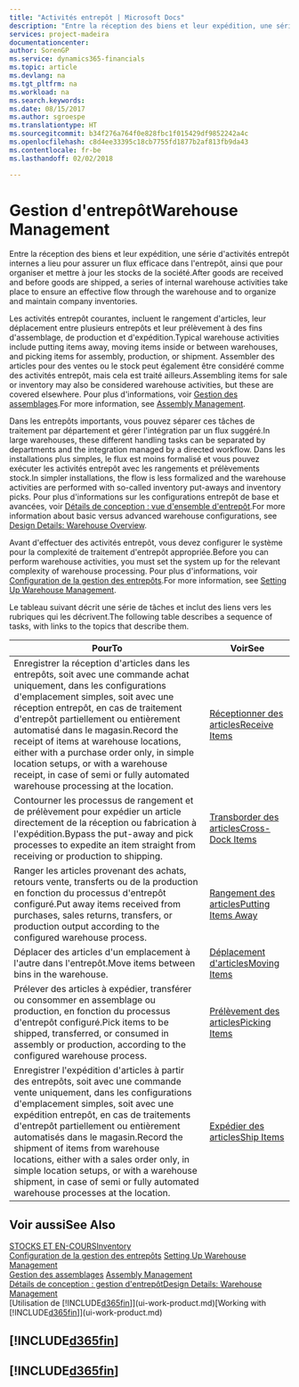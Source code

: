 ```yaml
---
title: "Activités entrepôt | Microsoft Docs"
description: "Entre la réception des biens et leur expédition, une série d'activités entrepôt internes a lieu pour assurer un flux efficace dans l'entrepôt, ainsi que pour organiser et mettre à jour les stocks de la société."
services: project-madeira
documentationcenter: 
author: SorenGP
ms.service: dynamics365-financials
ms.topic: article
ms.devlang: na
ms.tgt_pltfrm: na
ms.workload: na
ms.search.keywords: 
ms.date: 08/15/2017
ms.author: sgroespe
ms.translationtype: HT
ms.sourcegitcommit: b34f276a764f0e828fbc1f015429df9852242a4c
ms.openlocfilehash: c8d4ee33395c18cb7755fd1877b2af813fb9da43
ms.contentlocale: fr-be
ms.lasthandoff: 02/02/2018

---
```

# <a name="warehouse-management"></a><span data-ttu-id="c64cf-103">Gestion d'entrepôt</span><span class="sxs-lookup"><span data-stu-id="c64cf-103">Warehouse Management</span></span>
<span data-ttu-id="c64cf-104">Entre la réception des biens et leur expédition, une série d'activités entrepôt internes a lieu pour assurer un flux efficace dans l'entrepôt, ainsi que pour organiser et mettre à jour les stocks de la société.</span><span class="sxs-lookup"><span data-stu-id="c64cf-104">After goods are received and before goods are shipped, a series of internal warehouse activities take place to ensure an effective flow through the warehouse and to organize and maintain company inventories.</span></span>

<span data-ttu-id="c64cf-105">Les activités entrepôt courantes, incluent le rangement d'articles, leur déplacement entre plusieurs entrepôts et leur prélèvement à des fins d'assemblage, de production et d'expédition.</span><span class="sxs-lookup"><span data-stu-id="c64cf-105">Typical warehouse activities include putting items away, moving items inside or between warehouses, and picking items for assembly, production, or shipment.</span></span> <span data-ttu-id="c64cf-106">Assembler des articles pour des ventes ou le stock peut également être considéré comme des activités entrepôt, mais cela est traité ailleurs.</span><span class="sxs-lookup"><span data-stu-id="c64cf-106">Assembling items for sale or inventory may also be considered warehouse activities, but these are covered elsewhere.</span></span> <span data-ttu-id="c64cf-107">Pour plus d'informations, voir [Gestion des assemblages](assembly-assemble-items.md).</span><span class="sxs-lookup"><span data-stu-id="c64cf-107">For more information, see [Assembly Management](assembly-assemble-items.md).</span></span>  

<span data-ttu-id="c64cf-108">Dans les entrepôts importants, vous pouvez séparer ces tâches de traitement par département et gérer l'intégration par un flux suggéré.</span><span class="sxs-lookup"><span data-stu-id="c64cf-108">In large warehouses, these different handling tasks can be separated by departments and the integration managed by a directed workflow.</span></span> <span data-ttu-id="c64cf-109">Dans les installations plus simples, le flux est moins formalisé et vous pouvez exécuter les activités entrepôt avec les rangements et prélèvements stock.</span><span class="sxs-lookup"><span data-stu-id="c64cf-109">In simpler installations, the flow is less formalized and the warehouse activities are performed with so-called inventory put-aways and inventory picks.</span></span> <span data-ttu-id="c64cf-110">Pour plus d'informations sur les configurations entrepôt de base et avancées, voir [Détails de conception : vue d'ensemble d'entrepôt](design-details-warehouse-overview.md).</span><span class="sxs-lookup"><span data-stu-id="c64cf-110">For more information about basic versus advanced warehouse configurations, see [Design Details: Warehouse Overview](design-details-warehouse-overview.md).</span></span>

<span data-ttu-id="c64cf-111">Avant d'effectuer des activités entrepôt, vous devez configurer le système pour la complexité de traitement d'entrepôt appropriée.</span><span class="sxs-lookup"><span data-stu-id="c64cf-111">Before you can perform warehouse activities, you must set the system up for the relevant complexity of warehouse processing.</span></span> <span data-ttu-id="c64cf-112">Pour plus d'informations, voir [Configuration de la gestion des entrepôts](warehouse-setup-warehouse.md).</span><span class="sxs-lookup"><span data-stu-id="c64cf-112">For more information, see [Setting Up Warehouse Management](warehouse-setup-warehouse.md).</span></span>

 <span data-ttu-id="c64cf-113">Le tableau suivant décrit une série de tâches et inclut des liens vers les rubriques qui les décrivent.</span><span class="sxs-lookup"><span data-stu-id="c64cf-113">The following table describes a sequence of tasks, with links to the topics that describe them.</span></span>   

|<span data-ttu-id="c64cf-114">**Pour**</span><span class="sxs-lookup"><span data-stu-id="c64cf-114">**To**</span></span>|<span data-ttu-id="c64cf-115">**Voir**</span><span class="sxs-lookup"><span data-stu-id="c64cf-115">**See**</span></span>|  
|------------|-------------|  
|<span data-ttu-id="c64cf-116">Enregistrer la réception d'articles dans les entrepôts, soit avec une commande achat uniquement, dans les configurations d'emplacement simples, soit avec une réception entrepôt, en cas de traitement d'entrepôt partiellement ou entièrement automatisé dans le magasin.</span><span class="sxs-lookup"><span data-stu-id="c64cf-116">Record the receipt of items at warehouse locations, either with a purchase order only, in simple location setups, or with a warehouse receipt, in case of semi or fully automated warehouse processing at the location.</span></span>|[<span data-ttu-id="c64cf-117">Réceptionner des articles</span><span class="sxs-lookup"><span data-stu-id="c64cf-117">Receive Items</span></span>](warehouse-how-receive-items.md)|
|<span data-ttu-id="c64cf-118">Contourner les processus de rangement et de prélèvement pour expédier un article directement de la réception ou fabrication à l'expédition.</span><span class="sxs-lookup"><span data-stu-id="c64cf-118">Bypass the put-away and pick processes to expedite an item straight from receiving or production to shipping.</span></span>|[<span data-ttu-id="c64cf-119">Transborder des articles</span><span class="sxs-lookup"><span data-stu-id="c64cf-119">Cross-Dock Items</span></span>](warehouse-how-to-cross-dock-items.md)|    
|<span data-ttu-id="c64cf-120">Ranger les articles provenant des achats, retours vente, transferts ou de la production en fonction du processus d'entrepôt configuré.</span><span class="sxs-lookup"><span data-stu-id="c64cf-120">Put away items received from purchases, sales returns, transfers, or production output according to the configured warehouse process.</span></span>|[<span data-ttu-id="c64cf-121">Rangement des articles</span><span class="sxs-lookup"><span data-stu-id="c64cf-121">Putting Items Away</span></span>](warehouse-put-away-items.md)|
|<span data-ttu-id="c64cf-122">Déplacer des articles d'un emplacement à l'autre dans l'entrepôt.</span><span class="sxs-lookup"><span data-stu-id="c64cf-122">Move items between bins in the warehouse.</span></span>|[<span data-ttu-id="c64cf-123">Déplacement d'articles</span><span class="sxs-lookup"><span data-stu-id="c64cf-123">Moving Items</span></span>](warehouse-move-items.md)|
|<span data-ttu-id="c64cf-124">Prélever des articles à expédier, transférer ou consommer en assemblage ou production, en fonction du processus d'entrepôt configuré.</span><span class="sxs-lookup"><span data-stu-id="c64cf-124">Pick items to be shipped, transferred, or consumed in assembly or production, according to the configured warehouse process.</span></span>|[<span data-ttu-id="c64cf-125">Prélèvement des articles</span><span class="sxs-lookup"><span data-stu-id="c64cf-125">Picking Items</span></span>](warehouse-pick-items.md)|
|<span data-ttu-id="c64cf-126">Enregistrer l'expédition d'articles à partir des entrepôts, soit avec une commande vente uniquement, dans les configurations d'emplacement simples, soit avec une expédition entrepôt, en cas de traitements d'entrepôt partiellement ou entièrement automatisés dans le magasin.</span><span class="sxs-lookup"><span data-stu-id="c64cf-126">Record the shipment of items from warehouse locations, either with a sales order only, in simple location setups, or with a warehouse shipment, in case of semi or fully automated warehouse processes at the location.</span></span>|[<span data-ttu-id="c64cf-127">Expédier des articles</span><span class="sxs-lookup"><span data-stu-id="c64cf-127">Ship Items</span></span>](warehouse-how-ship-items.md)|  

## <a name="see-also"></a><span data-ttu-id="c64cf-128">Voir aussi</span><span class="sxs-lookup"><span data-stu-id="c64cf-128">See Also</span></span>  
[<span data-ttu-id="c64cf-129">STOCKS ET EN-COURS</span><span class="sxs-lookup"><span data-stu-id="c64cf-129">Inventory</span></span>](inventory-manage-inventory.md)  
<span data-ttu-id="c64cf-130">[Configuration de la gestion des entrepôts](warehouse-setup-warehouse.md)   </span><span class="sxs-lookup"><span data-stu-id="c64cf-130">[Setting Up Warehouse Management](warehouse-setup-warehouse.md)   </span></span>  
<span data-ttu-id="c64cf-131">[Gestion des assemblages](assembly-assemble-items.md)  </span><span class="sxs-lookup"><span data-stu-id="c64cf-131">[Assembly Management](assembly-assemble-items.md)  </span></span>  
[<span data-ttu-id="c64cf-132">Détails de conception : gestion d'entrepôt</span><span class="sxs-lookup"><span data-stu-id="c64cf-132">Design Details: Warehouse Management</span></span>](design-details-warehouse-management.md)  
<span data-ttu-id="c64cf-133">[Utilisation de [!INCLUDE[d365fin](includes/d365fin_md.md)]](ui-work-product.md)</span><span class="sxs-lookup"><span data-stu-id="c64cf-133">[Working with [!INCLUDE[d365fin](includes/d365fin_md.md)]](ui-work-product.md)</span></span>  

## [!INCLUDE[d365fin](includes/free_trial_md.md)]  
## [!INCLUDE[d365fin](includes/training_link_md.md)]

